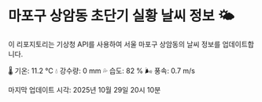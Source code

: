 
# 마포구 상암동 초단기 실황 날씨 정보 🌤️

이 리포지토리는 기상청 API를 사용하여 서울 마포구 상암동의 날씨 정보를 업데이트합니다. 

🌡️ 기온: 11.2 ℃
💧 강수량: 0 mm
💦 습도: 82 %
🌬️ 풍속: 0.7 m/s

마지막 업데이트 시각: 2025년 10월 29일 20시 10분    
